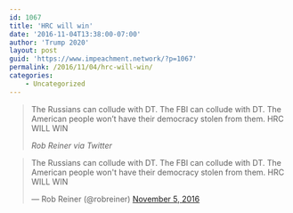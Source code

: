 ```yaml
---
id: 1067
title: 'HRC will win'
date: '2016-11-04T13:38:00-07:00'
author: 'Trump 2020'
layout: post
guid: 'https://www.impeachment.network/?p=1067'
permalink: /2016/11/04/hrc-will-win/
categories:
    - Uncategorized
---
```


> The Russians can collude with DT. The FBI can collude with DT. The American people won’t have their democracy stolen from them. HRC WILL WIN
>
> <cite>Rob Reiner via Twitter</cite>

<blockquote class="twitter-tweet"><p lang="en" dir="ltr">The Russians can collude with DT. The FBI can collude with DT. The American people won&#39;t have their democracy stolen from them. HRC WILL WIN</p>&mdash; Rob Reiner (@robreiner) <a href="https://twitter.com/robreiner/status/794716910365642756?ref_src=twsrc%5Etfw">November 5, 2016</a></blockquote> <script async src="https://platform.twitter.com/widgets.js" charset="utf-8"></script>
